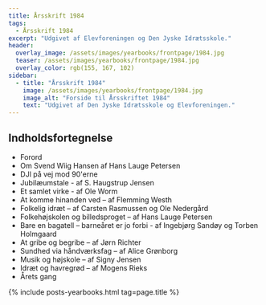 ```yaml
---
title: Årsskrift 1984
tags:
  - Årsskrift 1984
excerpt: "Udgivet af Elevforeningen og Den Jyske Idrætsskole."
header:
  overlay_image: /assets/images/yearbooks/frontpage/1984.jpg
  teaser: /assets/images/yearbooks/frontpage/1984.jpg
  overlay_color: rgb(155, 167, 102)
sidebar:
  - title: "Årsskrift 1984"
    image: /assets/images/yearbooks/frontpage/1984.jpg
    image_alt: "Forside til Årsskriftet 1984"
    text: "Udgivet af Den Jyske Idrætsskole og Elevforeningen."
---
```


## Indholdsfortegnelse

- Forord
- Om Svend Wiig Hansen af Hans Lauge Petersen 
- DJl på vej mod 90'erne 
- Jubilæumstale - af S. Haugstrup Jensen
- Et samlet virke - af Ole Worm
- At komme hinanden ved – af Flemming Westh
- Folkelig idræt – af Carsten Rasmussen og Ole Nedergård 
- Folkehøjskolen og billedsproget – af Hans Lauge Petersen 
- Bare en bagatell – barneåret er jo forbi - af Ingebjørg Sandøy og Torben Holmgaard
- At gribe og begribe – af Jørn Richter
- Sundhed via håndværksfag – af Alice Grønborg 
- Musik og højskole – af Signy Jensen
- Idræt og havregrød – af Mogens Rieks
- Årets gang

{% include posts-yearbooks.html tag=page.title %}
